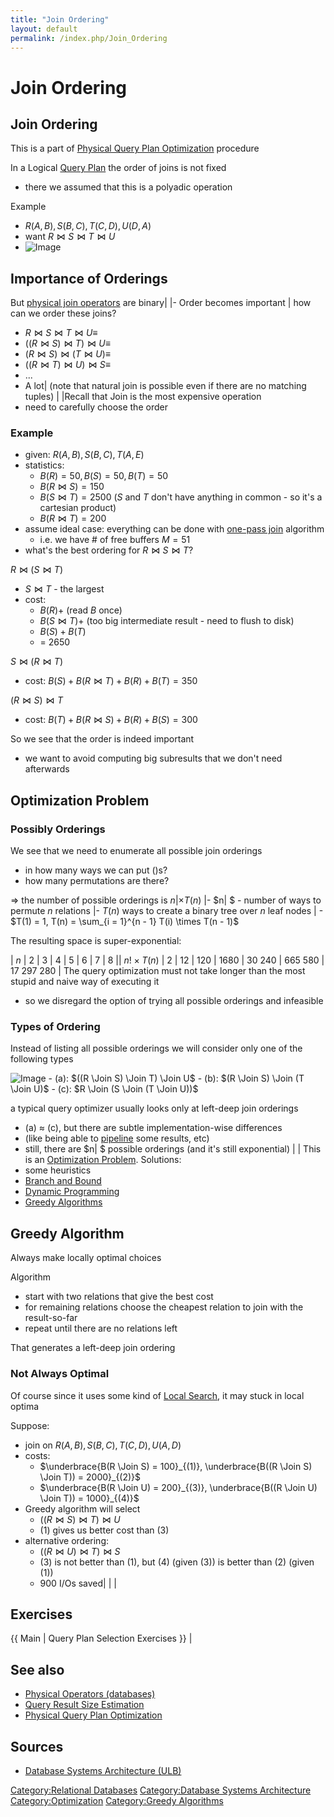 ```yaml
---
title: "Join Ordering"
layout: default
permalink: /index.php/Join_Ordering
---
```


# Join Ordering

## Join Ordering
This is a part of [Physical Query Plan Optimization](Physical_Query_Plan_Optimization) procedure

In a Logical [Query Plan](Query_Plan) the order of joins is not fixed
- there we assumed that this is a polyadic operation 

Example
- $R(A, B), S(B, C), T(C, D), U(D, A)$
- want $R \Join S \Join T \Join U$
- <img src="https://raw.github.com/alexeygrigorev/wiki-figures/master/ulb/dbsa/joins-ordering-logical.png" alt="Image">


## Importance of Orderings
But [physical join operators](Physical_Operators_(databases)#Join) are binary|   |- Order becomes important |
how can we order these joins?
- $R \Join S \Join T \Join U \equiv$
- $((R \Join S) \Join T) \Join U \equiv$
- $(R \Join S) \Join (T \Join U) \equiv$
- $((R \Join T) \Join U) \Join S \equiv$
- $...$
- A lot|   (note that natural join is possible even if there are no matching tuples) | |Recall that Join is the most expensive operation
- need to carefully choose the order 

### Example
- given: $R(A, B), S(B, C), T(A, E)$
- statistics:
  - $B(R) = 50, B(S) = 50, B(T) = 50$
  - $B(R \Join S) = 150$
  - $B(S \Join T) = 2500$ ($S$ and $T$ don't have anything in common - so it's a cartesian product)
  - $B(R \Join T) = 200$
- assume ideal case: everything can be done with [one-pass join](Physical_Operators_(databases)#One-Pass_Join) algorithm 
  - i.e. we have # of free buffers $M = 51$
- what's the best ordering for $R \Join S \Join T$?

$R \Join (S \Join T)$
- $S \Join T$ - the largest
- cost: 
  - $B(R) +$ (read $B$ once)
  - $B(S \Join T) +$ (too big intermediate result - need to flush to disk)
  - $B(S) + B(T)$
  - = 2650

$S \Join (R \Join T)$
- cost: $B(S) + B(R \Join T) + B(R) + B(T) = 350$

$(R \Join S) \Join T$
- cost: $B(T) + B(R \Join S) + B(R) + B(S) = 300$

So we see that the order is indeed important
- we want to avoid computing big subresults that we don't need afterwards


## Optimization Problem
### Possibly Orderings
We see that we need to enumerate all possible join orderings 
- in how many ways we can put ()s?
- how many permutations are there?

$\Rightarrow$ the number of possible orderings is $n|   \times T(n)$ |- $n| $ - number of ways to permute $n$ relations |- $T(n)$ ways to create a binary tree over $n$ leaf nodes  |  - $T(1) = 1, T(n) = \sum_{i = 1}^{n - 1} T(i) \times T(n - 1)$

The resulting space is super-exponential:

|   $n$  |  2  |  3  |  4  |  5  |  6  |  7  |  8 ||   $n! \times T(n)$  |  2  |  12  |  120  |  1680  |  30 240  |  665 580  |  17 297 280 |
The query optimization must not take longer than the most stupid and naive way of executing it
- so we disregard the option of trying all possible orderings and infeasible


### Types of Ordering
Instead of listing all possible orderings we will consider only one of the following types 

<img src="https://raw.github.com/alexeygrigorev/wiki-figures/master/ulb/dbsa/joins-ordering-types.png" alt="Image">
- (a): $((R \Join S) \Join T) \Join U$
- (b): $(R \Join S) \Join (T \Join U)$
- (c): $R \Join (S \Join (T \Join U))$

a typical query optimizer usually looks only at left-deep join orderings
- (a) $\approx$ (c), but there are subtle implementation-wise differences
- (like being able to [pipeline](Pipelining) some results, etc)
- still, there are $n|  $ possible orderings (and it's still exponential) | |
This is an [Optimization Problem](Optimization_Problem). Solutions:
- some heuristics
- [Branch and Bound](Branch_and_Bound)
- [Dynamic Programming](Dynamic_Programming)
- [Greedy Algorithms](Greedy_Algorithms)


## Greedy Algorithm
Always make locally optimal choices

Algorithm
- start with two relations that give the best cost
- for remaining relations choose the cheapest relation to join with the result-so-far
- repeat until there are no relations left

That generates a left-deep join ordering


### Not Always Optimal
Of course since it uses some kind of [Local Search](Local_Search), it may stuck in local optima

Suppose:
- join on $R(A, B), S(B, C), T(C, D), U(A, D)$
- costs: 
  - $\underbrace{B(R \Join S) = 100}_{(1)}, \underbrace{B((R \Join S) \Join T)) = 2000}_{(2)}$
  - $\underbrace{B(R \Join U) = 200}_{(3)}, \underbrace{B((R \Join U) \Join T)) = 1000}_{(4)}$
- Greedy algorithm will select 
  - $((R \Join S) \Join T) \Join U$
  - $(1)$ gives us better cost than $(3)$
- alternative ordering:
  - $((R \Join U) \Join T) \Join S$
  - $(3)$ is not better than $(1)$, but $(4)$ (given $(3)$) is better than $(2)$ (given $(1)$)
  - 900 I/Os saved|   | |
## Exercises
{{ Main |  Query Plan Selection Exercises }} |

## See also
- [Physical Operators (databases)](Physical_Operators_(databases))
- [Query Result Size Estimation](Query_Result_Size_Estimation)
- [Physical Query Plan Optimization](Physical_Query_Plan_Optimization)

## Sources
- [Database Systems Architecture (ULB)](Database_Systems_Architecture_(ULB))


[Category:Relational Databases](Category_Relational_Databases)
[Category:Database Systems Architecture](Category_Database_Systems_Architecture)
[Category:Optimization](Category_Optimization)
[Category:Greedy Algorithms](Category_Greedy_Algorithms)